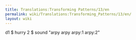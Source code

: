 ```yaml
---
title: Translations:Transforming Patterns/13/en
permalink: wiki/Translations:Transforming_Patterns/13/en/
layout: wiki
---
```


d1 $ hurry 2 $ sound "arpy arpy arpy:1 arpy:2"
